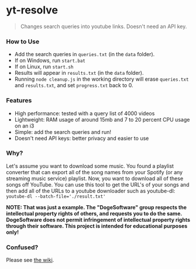 # yt-resolve
> Changes search queries into youtube links. Doesn't need an API key.

### How to Use
- Add the search queries in `queries.txt` (in the `data` folder).
- If on Windows, run `start.bat`
- If on Linux, run `start.sh`
- Results will appear in `results.txt` (in the `data` folder).
- Running `node cleanup.js` in the working directory will erase `queries.txt` and `results.txt`, and set `progress.txt` back to 0.

### Features
- High performance: tested with a query list of 4000 videos
- Lightweight: RAM usage of around 15mb and 7 to 20 percent CPU usage on an i3
- Simple: add the search queries and run!
- Doesn't need API keys: better privacy and easier to use

### Why?
Let's assume you want to download some music. You found a playlist converter that can export all of the song names from your Spotify (or any streaming music service) playlist. Now, you want to download all of these songs off YouTube. You can use this tool to get the URL's of your songs and then add all of the URLs to a youtube downloader such as youtube-dl: `youtube-dl --batch-file='./result.txt'`

**NOTE: That was just a example. The "DogeSoftware" group respects the intellectual property rights of others, and requests you to do the same. DogeSoftware does not permit infringement of intellectual property rights through their software. This project is intended for educational purposes only!**

### Confused?
Please see [the wiki](https://github.com/DogeSoftware/yt-resolve/wiki).
